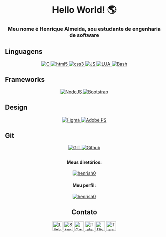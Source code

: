 <h1 align="center"><b>Hello World! 🌎</b></h1>
<h3 align="center">Meu nome é Henrique Almeida, sou estudante de engenharia de software</h3>

## Linguagens
<p align="center">
    <a href="#">
        <img src="https://img.shields.io/badge/C-00599C?style=for-the-badge&logo=c&logoColor=white" alt="C" />
    </a>
    <a href="#">
        <img src="https://img.shields.io/badge/HTML5-E34F26?style=for-the-badge&logo=html5&logoColor=white"
            alt="html5" />
    </a>
    <a href="#">
        <img src="https://img.shields.io/badge/CSS3-1572B6?style=for-the-badge&logo=css3&logoColor=white" alt="css3" />
    </a>
    <a href="#">
        <img src="https://img.shields.io/badge/JavaScript-323330?style=for-the-badge&logo=javascript&logoColor=F7DF1E"
            alt="JS" />
    </a>
    <a href="#">
        <img src="https://img.shields.io/badge/Lua-2C2D72?style=for-the-badge&logo=lua&logoColor=white" alt="LUA" />
    </a>
    </a>
    <a href="#">
        <img src="https://img.shields.io/badge/Bash-4EAA25?style=for-the-badge&logo=Bash&logoColor=white" alt="Bash" />
    </a>
</p>

## Frameworks
<p align="center">
    <a href="#">
        <img src="https://img.shields.io/badge/Node.js-43853D?style=for-the-badge&logo=node.js&logoColor=white"
            alt="NodeJS" />
    </a>
    <a href="#">
        <img src="https://img.shields.io/badge/Bootstrap-38B2AC?style=for-the-badge&logo=bootstrap&logoColor=white"
            alt="Bootstrap" />
    </a>
</p>

## Design
<p align="center">
    <a href="#">
        <img src="https://img.shields.io/badge/Figma-F24E1E?style=for-the-badge&logo=figma&logoColor=white"
            alt="Figma" />
    </a>
    <a href="#">
        <img src="https://img.shields.io/badge/Adobe%20Photoshop-31A8FF?style=for-the-badge&logo=Adobe%20Photoshop&logoColor=black"
            alt="Adobe PS" />
    </a>
</p>

## Git
<p align="center">
    <a href="#">
        <img src="https://img.shields.io/badge/GIT-E44C30?style=for-the-badge&logo=git&logoColor=white"
            alt="GIT" />
    </a>
    <a href="#">
        <img src="https://img.shields.io/badge/GitHub-100000?style=for-the-badge&logo=github&logoColor=white"
            alt="Github" />
    </a>
</p>

##
<h4 align="center">Meus diretórios:</h4>
<p align="center">
    <a href="#">
        <img alt="henrish0"
            src="https://github-readme-stats.vercel.app/api/top-langs/?username=henrish0&langs_count=10&theme=tokyonight&layout=compact">
    </a>
</p>

<h4 align="center">Meu perfil:</h4>
<p align="center"><a href="#">
        <img alt="henrish0"
            src="https://github-readme-stats.vercel.app/api/top-langs/?username=henrish0&theme=synthwave">
    </a>
</p>

<h2 align="center">Contato</h2>
<p align="center">
    <a href="https://www.linkedin.com/in/henrique-almeida100/">
        <img src="https://www.vectorlogo.zone/logos/linkedin/linkedin-icon.svg" alt="LinkedIn" height="30" width="30">
    </a>
    <a href="https://stackoverflow.com/users/19043546/henrique-almeida">
        <img src="https://www.vectorlogo.zone/logos/stackoverflow/stackoverflow-icon.svg" alt="Stack Overflow"
            height="30" width="30">
    </a>
    <a href="mailto:hcarvalhoalmeida7@gmail.com">
        <img src="https://www.vectorlogo.zone/logos/gmail/gmail-icon.svg" alt="Gmail" height="30" width="30">
    </a>
    <a href="https://t.me/henrish0">
        <img src="https://www.vectorlogo.zone/logos/telegram/telegram-icon.svg" alt="Telegram" height="30" width="30">
    </a>
    <a href="https://discord.com/users/940065757956558928">
        <img src="https://www.vectorlogo.zone/logos/discordapp/discordapp-icon.svg" alt="Discord" height="30"
            width="30">
    </a>
    <a href="https://teams.microsoft.com/l/chat/0/0?users=hcarvalhoalmeida7@gmail.com">
        <img src="https://cdn.worldvectorlogo.com/logos/microsoft-teams.svg" alt="Teams" height="30" width="30">
    </a>
</p>
